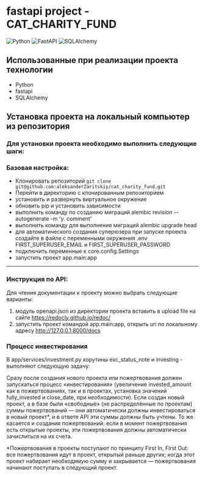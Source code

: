 # fastapi project - CAT_CHARITY_FUND

![Python](https://img.shields.io/badge/python-3670A0?style=for-the-badge&logo=python&logoColor=ffdd54)
![FastAPI](https://img.shields.io/badge/FastAPI-0.70.0-green?style=for-the-badge&logo=fastapi&logoColor=white)
![SQLAlchemy](https://img.shields.io/badge/SQLAlchemy-1.4.23-blue?style=for-the-badge&logo=sqlalchemy&logoColor=white)

## Использованные при реализации проекта технологии
 - Python
 - fastapi
 - SQLAlchemy

## Установка проекта на локальный компьютер из репозитория 

### Для установки проекта необходимо выполнить следующие шаги:

### Базовая настройка:
 - Клонировать репозиторий `git clone git@github.com:aleksanderZaritskiy/cat_charity_fund.git`
 - Перейти в директорию с клонированным репозиторием
 - установить и развернуть виртуальное окружение
 - обновить pip и установить зависимости
 - выполнить команду по созданию миграций alembic revision --autogenerate -m 'y. comment'
 - выполнить команду для выполнения миграций alembic upgrade head
 - для автоматического создания суперюзера при запуске проекта создайте в файле с переменными окружения .env FIRST_SUPERUSER_EMAIL и FIRST_SUPERUSER_PASSWORD
 - подключить переменные к core.config.Settings
 - запустить проект app.main:app

---

### Инструкция по API:
Для чтения документации к проекту можно выбрать следующие варианты:
1. модуль openapi.json из директории проекта вставить в upload file на сайте https://redocly.github.io/redoc/
2. запустить проект командой app.main:app, открыть uri по локальному адресу http://127.0.0.1:8000/docs

### Процесс инвестирования 
В app/services/investment.py корутины exc_status_note и investing - выполняют следующую задачу:

Сразу после создания нового проекта или пожертвования должен запускаться процесс «инвестирования» (увеличение invested_amount как в пожертвованиях, так и в проектах, установка значений fully_invested и close_date, при необходимости). 
Если создан новый проект, а в базе были «свободные» (не распределённые по проектам) суммы пожертвований — они автоматически должны инвестироваться в новый проект*, и в ответе API эти суммы должны быть учтены. То же касается и создания пожертвований: если в момент пожертвования есть открытые проекты, эти пожертвования должны автоматически зачислиться на их счета.

*Пожертвования в проекты поступают по принципу First In, First Out: все пожертвования идут в проект, открытый раньше других; когда этот проект набирает необходимую сумму и закрывается — пожертвования начинают поступать в следующий проект.

